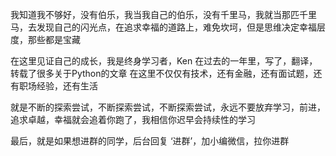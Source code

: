 我知道我不够好，没有伯乐，我当我自己的伯乐，没有千里马，我就当那匹千里马，去发现自己的闪光点，在追求幸福的道路上，难免坎坷，但是思维决定幸福层度，那些都是宝藏

在这里见证自己的成长，我是终身学习者，Ken
在过去的一年里，写了，翻译，转载了很多关于Python的文章
在这里不仅仅有技术，还有金融，还有面试题，还有职场经验，还有生活

就是不断的探索尝试，不断探索尝试，不断探索尝试，永远不要放弃学习，前进，追求卓越，幸福就会追着你跑了，我相信你迟早会持续性的学习

最后，就是如果想进群的同学，后台回复 ‘进群’，加小编微信，拉你进群

